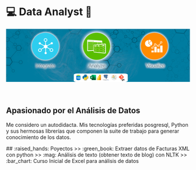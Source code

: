 # :computer: Data Analyst :blue_heart:
<div align="center">
<img src="https://github.com/asistenteimp01/img_blog_tmaxec/blob/main/readme/franja_readme.png?raw=true" alt="HABILIDADES">
</div>
<br>
</br>
<div> 
    <div>
    <h2>Apasionado por el Análisis de Datos</h2>
        <p> Me considero un autodidacta. Mis tecnologías preferidas posgresql, Python y sus hermosas librerías que componen la suite de trabajo para generar conocimiento de los datos. </p>    
    </div>
</div>
 ## :raised_hands: Poyectos
 >> :green_book: Extraer datos de Facturas XML con python
 >> :mag: Análisis de texto (obtener texto de blog) con NLTK
 >> :bar_chart: Curso Inicial de Excel para análisis de datos
